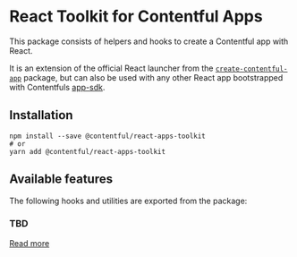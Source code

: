 # React Toolkit for Contentful Apps

This package consists of helpers and hooks to create a Contentful app with React. 

It is an extension of the official React launcher from the [`create-contentful-app`](https://github.com/contentful/create-contentful-app/tree/master/packages/create-contentful-app) package,
but can also be used with any other React app bootstrapped with Contentfuls [app-sdk](https://github.com/contentful/ui-extensions-sdk).


## Installation

```shell
npm install --save @contentful/react-apps-toolkit
# or
yarn add @contentful/react-apps-toolkit
```

## Available features

The following hooks and utilities are exported from the package:

### TBD


[Read more](https://www.contentful.com/developers/docs/extensibility/app-framework/create-contentful-app/)
